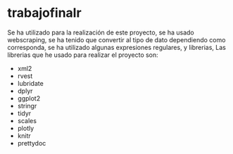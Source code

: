 # trabajofinalr
Se ha utilizado para la realización de este proyecto, se ha usado webscraping, se ha tenido que convertir al tipo de dato dependiendo como corresponda, se ha utilizado algunas expresiones regulares, y librerias, Las librerias que he usado para realizar el proyecto son:
* xml2
* rvest
* lubridate
* dplyr
* ggplot2
* stringr
* tidyr
* scales
* plotly
* knitr
* prettydoc
